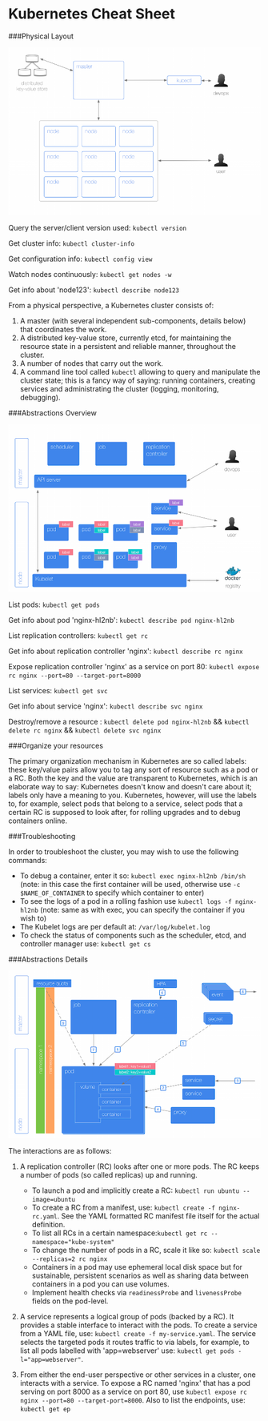 # Kubernetes Cheat Sheet

###Physical Layout

![](k8s-cheatsheet-physical-layout.png)

Query the server/client version used:
`kubectl version`

Get cluster info:
`kubectl cluster-info`

Get configuration info:
`kubectl config view`

Watch nodes continuously:
`kubectl get nodes -w`

Get info about 'node123':
`kubectl describe node123`

From a physical perspective, a Kubernetes cluster consists of:

1. A master (with several independent sub-components, details below) that coordinates the work.
2. A distributed key-value store, currently etcd, for maintaining the resource state in a persistent and reliable manner, throughout the cluster.
3. A number of nodes that carry out the work.
4. A command line tool called `kubectl` allowing to query and manipulate the cluster state; this is a fancy way of saying: running containers, creating services and administrating the cluster (logging, monitoring, debugging).

###Abstractions Overview

![](k8s-cheatsheet-abstractions-overview.png)

List pods:
`kubectl get pods`

Get info about pod 'nginx-hl2nb':
`kubectl describe pod nginx-hl2nb`

List replication controllers:
`kubectl get rc`

Get info about replication controller 'nginx':
`kubectl describe rc nginx`

Expose replication controller 'nginx' as a service on port 80:
`kubectl expose rc nginx --port=80 --target-port=8000`

List services:
`kubectl get svc`

Get info about service 'nginx':
`kubectl describe svc nginx`

Destroy/remove a resource :
`kubectl delete pod nginx-hl2nb` &&
`kubectl delete rc nginx` &&
`kubectl delete svc nginx`

###Organize your resources

The primary organization mechanism in Kubernetes are so called labels: these key/value pairs allow you to tag any sort of resource such as a pod or a RC. Both the key and the value are transparent to Kubernetes, which is an elaborate way to say: Kubernetes doesn't know and doesn't care about it; labels only have a meaning to you. Kubernetes, however, will use the labels to, for example, select pods that belong to a service, select pods that a certain RC is supposed to look after, for rolling upgrades and to debug containers online.

###Troubleshooting

In order to troubleshoot the cluster, you may wish to use the following commands:

* To debug a container, enter it so: `kubectl exec nginx-hl2nb /bin/sh` (note: in this case the first container will be used, otherwise use `-c $NAME_OF_CONTAINER` to specify which container to enter)
* To see the logs of a pod in a rolling fashion use `kubectl logs -f nginx-hl2nb` (note: same as with exec, you can specify the container if you wish to)
* The Kubelet logs are per default at: `/var/log/kubelet.log`
* To check the status of components such as the scheduler, etcd, and controller manager use: `kubectl get cs`

###Abstractions Details

![](k8s-cheatsheet-abstractions-details.png)

The interactions are as follows:

1. A replication controller (RC) looks after one or more pods. The RC keeps a number of pods (so called replicas) up and running.
    * To launch a pod and implicitly create a RC: `kubectl run ubuntu --image=ubuntu`
    * To create a RC from a manifest, use: `kubectl create -f nginx-rc.yaml`. See the YAML formatted RC manifest file itself for the actual definition.
    * To list all RCs in a certain namespace:`kubectl get rc --namespace="kube-system"`
    * To change the number of pods in a RC, scale it like so: `kubectl scale --replicas=2 rc nginx`
    * Containers in a pod may use ephemeral local disk space but for sustainable, persistent scenarios as well as sharing data between containers in a pod you can use volumes.
    * Implement health checks via `readinessProbe` and `livenessProbe` fields on the pod-level.
2. A service represents a logical group of pods (backed by a RC). It provides a stable interface to interact with the pods. To create a service from a YAML file, use: `kubectl create -f my-service.yaml`. The service selects the targeted pods it routes traffic to via labels, for example, to list all pods labelled with 'app=webserver' use: 
`kubectl get pods -l="app=webserver"`.

3. From either the end-user perspective or other services in a cluster, one interacts with a service. To expose a RC named 'nginx' that has a pod serving on port 8000 as a service on port 80, use `kubectl expose rc nginx --port=80 --target-port=8000`. Also to list the endpoints, use: `kubectl get ep`
